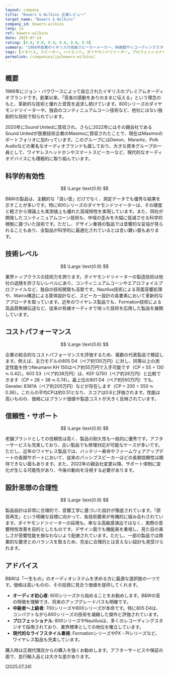 ```yaml
---
layout: company
title: "Bowers & Wilkins 企業レビュー"
target_name: "Bowers & Wilkins"
company_id: bowers-wilkins
lang: ja
ref: bowers-wilkins
date: 2025-07-24
rating: [4.0, 0.8, 0.9, 0.6, 0.8, 0.9]
summary: "1966年創業のイギリスの高級スピーカーメーカー。映画館やレコーディングスタジオでの業務用から、高級オーディオファイル向けまで幅広い製品を展開。特に800シリーズのダイヤモンドツイーターは業界の象徴的存在。近年はワイヤレスヘッドホンやスマートスピーカーにも進出し、伝統的なオーディオブランドとしての地位を保ちながら現代的なライフスタイルにも対応している。"
tags: [イギリス, スピーカー, ハイエンド, ダイヤモンドツイーター, プロフェッショナル]
permalink: /companies/ja/bowers-wilkins/
---
```


## 概要

1966年にジョン・バウワースによって設立されたイギリスのプレミアムオーディオブランドです。創業以来、「音楽の感動をありのままに伝える」という理念のもと、革新的な技術と優れた音質を追求し続けています。800シリーズのダイヤモンドツイーターや、独自のコンティニュアムコーン技術など、他社にはない独創的な技術で知られています。

2020年にSound Unitedに買収され、さらに2022年にはその親会社であるSound Unitedが医療技術企業のMasimoに買収されたことで、現在はMasimoのポートフォリオに加わっています。このグループにはDenon、Marantz、Polk Audioなどの著名なオーディオブランドも属しており、大きな資本グループの一員として、ワイヤレスヘッドホンやスマートスピーカーなど、現代的なオーディオデバイスにも積極的に取り組んでいます。

## 科学的有効性

$$ \Large \text{0.8} $$

B&Wの製品は、主観的な「良い音」だけでなく、測定データでも優秀な結果を示すことが多いです。特に800シリーズのダイヤモンドツイーターは、その硬度と軽さから理論上も実測値上も優れた高域特性を実現しています。また、同社が開発したコンティニュアムコーン技術も、中域の歪みを大幅に低減させる科学的根拠に基づいた技術です。ただし、デザイン重視の製品では音響的な妥協が見られることもあり、全製品が科学的に最適化されているとは言い難い面もあります。

## 技術レベル

$$ \Large \text{0.9} $$

業界トップクラスの技術力を誇ります。ダイヤモンドツイーターの製造技術は他社の追随を許さないレベルにあり、コンティニュアムコーンやエアロフォイルプロファイルなど、独自の技術開発も活発です。Nautilus技術による背面音響処理や、Matrix構造による筐体設計など、スピーカー設計の各要素において革新的なアプローチを取っています。近年のワイヤレス製品でも、Formation技術による高品質無線伝送など、従来の有線オーディオで培った技術を応用した製品を展開しています。

## コストパフォーマンス

$$ \Large \text{0.6} $$

企業の総合的なコストパフォーマンスを評価するため、複数の代表製品で検証します。例えば、主力モデルの805 D4（ペア約130万円）に対し、同等以上の測定性能を持つNeumann KH 150はペア約55万円で入手可能です（CP = 55 ÷ 130 ≒ 0.42）。603 S3（ペア約38万円）は、KEF Q750（ペア約28万円）と比較できます（CP = 28 ÷ 38 ≒ 0.74）。最上位の801 D4（ペア約550万円）でも、Genelec 8361A（ペア約200万円）などが存在します（CP = 200 ÷ 550 ≒ 0.36）。これらの平均CPは約0.51となり、スコアは0.6と評価されます。性能は高いものの、価格にはブランド価値や製造コストが大きく反映されています。

## 信頼性・サポート

$$ \Large \text{0.8} $$

老舗ブランドとしての信頼性は高く、製品の耐久性も一般的に優秀です。アフターサービスも充実しており、古い製品でも修理対応が可能なケースが多いです。ただし、近年のワイヤレス製品では、バッテリー寿命やファームウェアアップデートの長期サポートにおいて、従来のパッシブスピーカーほどの長期信頼性は期待できない面もあります。また、2022年の親会社変更以降、サポート体制に変化が生じる可能性があり、今後の動向を注視する必要があります。

## 設計思想の合理性

$$ \Large \text{0.9} $$

製品設計は非常に合理的で、音響工学に基づいた設計が徹底されています。「原音再生」という明確な目標に向かって、各技術要素が有機的に組み合わされています。ダイヤモンドツイーターの採用も、単なる高級感演出ではなく、実際の音響特性改善を目的としたものです。デザイン面でも機能美を重視し、見た目の美しさが音響性能を損なわないよう配慮されています。ただし、一部の製品では商業的な要求とのバランスを取るため、完全に合理的とは言えない設計も見受けられます。

## アドバイス

B&Wは「一生もの」のオーディオシステムを求める方に最適な選択肢の一つです。価格は高いものの、その投資に見合う価値を提供してくれます。

- **オーディオ初心者**: 600シリーズから始めることをお勧めします。B&Wの音の特徴を理解でき、将来のアップグレードパスも明確です。
- **中級者〜上級者**: 700シリーズや800シリーズが本命です。特に805 D4は、コンパクトながら800シリーズの技術を凝縮した傑作と評価されています。
- **プロフェッショナル**: 800シリーズやNautilusは、多くのレコーディングスタジオで採用されており、業界標準としての地位を確立しています。
- **現代的なライフスタイル重視**: FormationシリーズやPX・PIシリーズなど、ワイヤレス製品も充実しています。

購入時は正規代理店からの購入を強くお勧めします。アフターサービスや保証の面で、並行輸入品とは大きな差があります。

(2025.07.24)